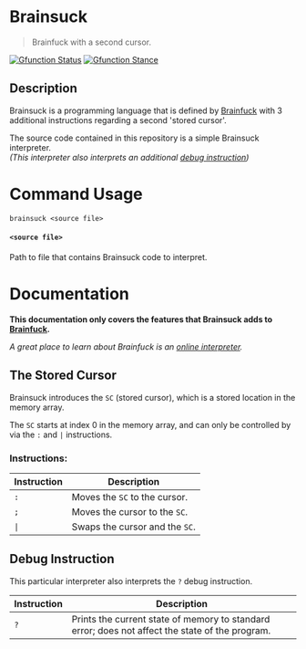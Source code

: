 # Brainsuck

> Brainfuck with a second cursor.

[![Gfunction Status](https://img.shields.io/endpoint?url=https%3A%2F%2Fraw.githubusercontent.com%2Frtaylor034%2Fproject-tags%2Fmain%2Ftags%2Fstatus%2Fviable.json)](https://github.com/rtaylor034/project-tags)
[![Gfunction Stance](https://img.shields.io/endpoint?url=https%3A%2F%2Fraw.githubusercontent.com%2Frtaylor034%2Fproject-tags%2Fmain%2Ftags%2Fstance%2Fheld.json)](https://github.com/rtaylor034/project-tags)

## Description

Brainsuck is a programming language that is defined by [Brainfuck](https://en.wikipedia.org/wiki/Brainfuck) with 3 additional instructions regarding a second 'stored cursor'.

The source code contained in this repository is a simple Brainsuck interpreter. \
*(This interpreter also interprets an additional [debug instruction](https://github.com/rtaylor034/brainsuck#debug-instruction))*

# Command Usage

```brainsuck <source file>```

#### `<source file>`

Path to file that contains Brainsuck code to interpret.

# Documentation

**This documentation only covers the features that Brainsuck adds to [Brainfuck](https://en.wikipedia.org/wiki/Brainfuck).**

*A great place to learn about Brainfuck is an [online interpreter](https://minond.xyz/brainfuck).*

## The Stored Cursor

Brainsuck introduces the `SC` (stored cursor), which is a stored location in the memory array.

The `SC` starts at index 0 in the memory array, and can only be controlled by via the `:` and `|` instructions.

### Instructions:

| Instruction | Description |
| ----------- | ----------- |
| `:` | Moves the `SC` to the cursor. |
| `;` | Moves the cursor to the `SC`. |
| `\|` | Swaps the cursor and the `SC`. |

## Debug Instruction

This particular interpreter also interprets the `?` debug instruction.

| Instruction | Description |
| ----------- | ----------- |
| `?` | Prints the current state of memory to standard error; does not affect the state of the program. |
